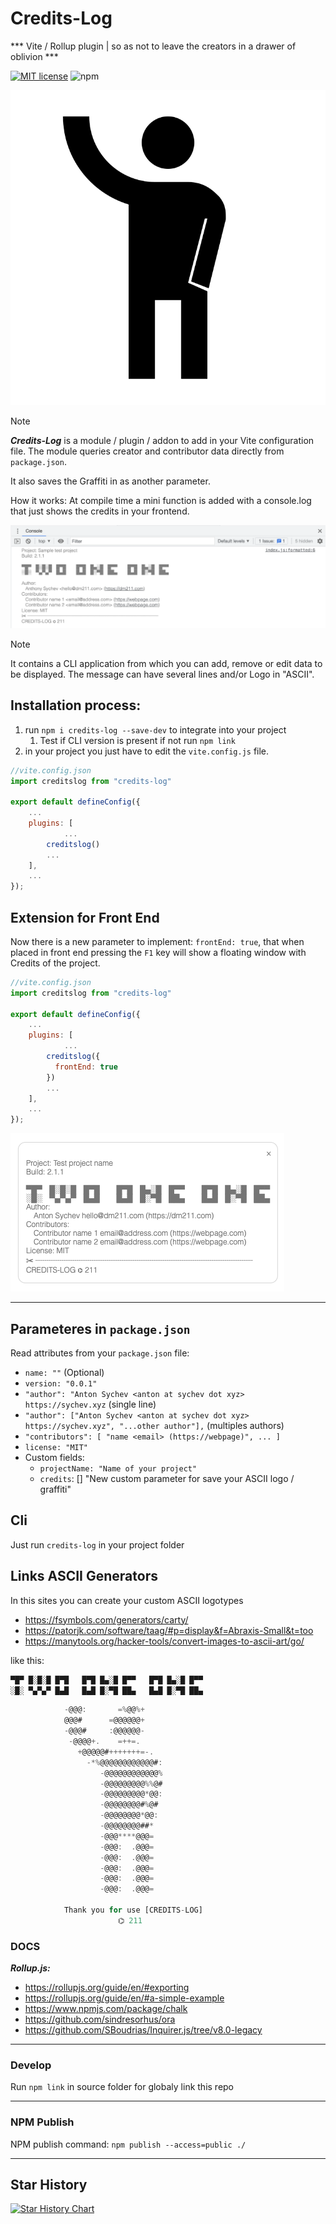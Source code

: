 # Credits-Log 

*** Vite / Rollup plugin | so as not to leave the creators in a drawer of oblivion ***

[![MIT license](https://img.shields.io/badge/license-MIT-brightgreen.svg)](http://opensource.org/licenses/MIT)
![npm](https://img.shields.io/npm/dm/credits-log?link=https%3A%2F%2Fwww.npmjs.com%2Fpackage%2Fcredits-log)

![logotype](logotype/logo.svg?raw=true)

> [!NOTE]
> ***Credits-Log*** is a module / plugin / addon to add in your Vite configuration file. 
>The module queries creator and contributor data directly from `package.json`. 
>
>It also saves the Graffiti in as another parameter.
>
>How it works: At compile time a mini function is added with a console.log that just shows the credits in your frontend.

![Screenshot](images/sceenshot.png)

> [!NOTE]
>It contains a CLI application from which you can add, remove or edit data to be displayed.
>The message can have several lines and/or Logo in "ASCII".


## Installation process:
  1) run `npm i credits-log --save-dev` to integrate into your project
     1) Test if CLI version is present if not run `npm link` 
  2) in your project you just have to edit the `vite.config.js` file.

```javascript
//vite.config.json
import creditslog from "credits-log"

export default defineConfig({
    ...
    plugins: [
		    ...
        creditslog()
        ...
    ],
    ...
});
```

## Extension for Front End

Now there is a new parameter to implement: `frontEnd: true`, that when placed in front end pressing the `F1` key will show a floating window with Credits of the project.

```javascript
//vite.config.json
import creditslog from "credits-log"

export default defineConfig({
    ...
    plugins: [
		    ...
        creditslog({
          frontEnd: true
        })
        ...
    ],
    ...
});
```

![Screenshot modal](images/screenshot_modal.png)

---

## Parameteres in `package.json`

Read attributes from your `package.json` file:

* `name: ""` (Optional)
* `version: "0.0.1"`
* `"author": "Anton Sychev <anton at sychev dot xyz> https://sychev.xyz` (single line)
* `"author": ["Anton Sychev <anton at sychev dot xyz> https://sychev.xyz", "...other author"],` (multiples authors)
* `"contributors": [
		"name <email> (https://webpage)",
        ...
	]`
* `license: "MIT"`
* Custom fields:
  * `projectName: "Name of your project"`
  * `credits`: [] "New custom parameter for save your ASCII logo / graffiti"


## Cli 

Just run `credits-log` in your project folder

## Links ASCII Generators

In this sites you can create your custom ASCII logotypes
* https://fsymbols.com/generators/carty/
* https://patorjk.com/software/taag/#p=display&f=Abraxis-Small&t=too
* https://manytools.org/hacker-tools/convert-images-to-ascii-art/go/

like this:

```javascript
▀█▀ █░█░█ █▀█   █▀█ █▄░█ █▀▀   █▀█ █▄░█ █▀▀
░█░ ▀▄▀▄▀ █▄█   █▄█ █░▀█ ██▄   █▄█ █░▀█ ██▄
```

```javascript
            -@@@:       =%@@%+                 
            @@@#      =@@@@@@+                
            -@@@#     :@@@@@@-                
             -@@@@+.    =++=.                 
               +@@@@@#+++++++=-.              
                 -*%@@@@@@@@@@@@#:            
                    -@@@@@@@@@@@@%            
                    -@@@@@@@@@%%@#            
                    -@@@@@@@@@*@@:            
                    -@@@@@@@@#%@#             
                    -@@@@@@@@*@@:             
                    -@@@@@@@@##*              
                    -@@@****@@@=              
                    -@@@:  .@@@=              
                    -@@@:  .@@@=              
                    -@@@:  .@@@=              
                    -@@@:  .@@@=              
                    -@@@:  .@@@=   
                    
            Thank you for use [CREDITS-LOG] 
                        ⌬ 211
```

### DOCS

***Rollup.js:***
  * https://rollupjs.org/guide/en/#exporting
  * https://rollupjs.org/guide/en/#a-simple-example
  * https://www.npmjs.com/package/chalk
  * https://github.com/sindresorhus/ora
  * https://github.com/SBoudrias/Inquirer.js/tree/v8.0-legacy

---

### Develop

Run `npm link` in source folder for globaly link this repo 

---

### NPM Publish

NPM publish command: `npm publish --access=public ./`

---

## Star History

[![Star History Chart](https://api.star-history.com/svg?repos=klich3/credits-log&type=Date)](https://star-history.com/#klich3/credits-log&Date)
